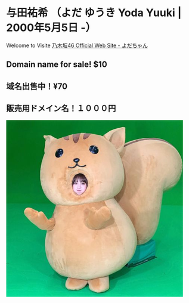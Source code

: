 # 与田祐希 （よだ ゆうき Yoda Yuuki | 2000年5月5日 -）
Welcome to Visite 
<a href="http://www.nogizaka46.com/member/detail/yodayuuki.php" target="_blank">乃木坂46 Official Web Site - よだちゃん</a>
## Domain name for sale! $10
## 域名出售中！¥70
## 販売用ドメイン名！１０００円
![yoda](https://github.com/yodayuki/yodayuki.github.io/blob/master/G07igNo%20-%20Imgur.jpg)
